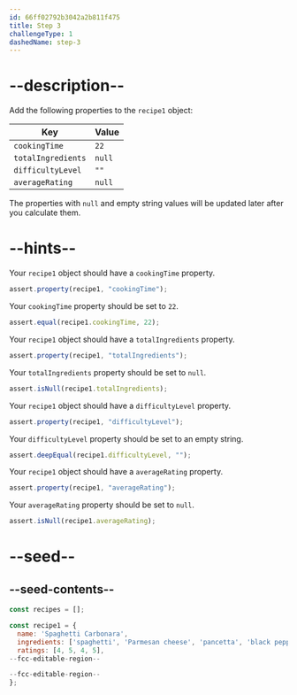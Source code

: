 ```yaml
---
id: 66ff02792b3042a2b811f475
title: Step 3
challengeType: 1
dashedName: step-3
---
```


# --description--

Add the following properties to the `recipe1` object:

| Key                | Value  |
| ------------------ | ------ |
| `cookingTime`      | `22`   |
| `totalIngredients` | `null` |
| `difficultyLevel`  | `""`   |
| `averageRating`    | `null` |

The properties with `null` and empty string values will be updated later after you calculate them.

# --hints--

Your `recipe1` object should have a `cookingTime` property.

```js
assert.property(recipe1, "cookingTime");
```

Your `cookingTime` property should be set to `22`.

```js
assert.equal(recipe1.cookingTime, 22);
```

Your `recipe1` object should have a `totalIngredients` property.

```js
assert.property(recipe1, "totalIngredients");
```

Your `totalIngredients` property should be set to `null`.

```js
assert.isNull(recipe1.totalIngredients);
```

Your `recipe1` object should have a `difficultyLevel` property.

```js
assert.property(recipe1, "difficultyLevel");
```

Your `difficultyLevel` property should be set to an empty string.

```js
assert.deepEqual(recipe1.difficultyLevel, "");
```

Your `recipe1` object should have a `averageRating` property.

```js
assert.property(recipe1, "averageRating");
```

Your `averageRating` property should be set to `null`.

```js
assert.isNull(recipe1.averageRating);
```

# --seed--

## --seed-contents--

```js
const recipes = [];

const recipe1 = {
  name: 'Spaghetti Carbonara',
  ingredients: ['spaghetti', 'Parmesan cheese', 'pancetta', 'black pepper'],
  ratings: [4, 5, 4, 5],
--fcc-editable-region--

--fcc-editable-region--
};
```
